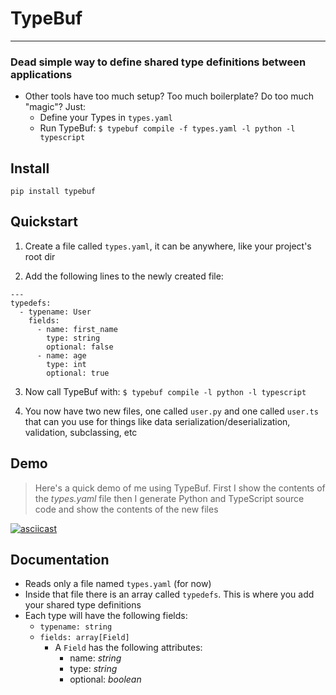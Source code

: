 # TypeBuf

---

### Dead simple way to define shared type definitions between applications

- Other tools have too much setup? Too much boilerplate? Do too much "magic"? Just:
  - Define your Types in `types.yaml`
  - Run TypeBuf: `$ typebuf compile -f types.yaml -l python -l typescript`

## Install

`pip install typebuf`


## Quickstart

1. Create a file called `types.yaml`, it can be anywhere, like your project's root dir
 

2. Add the following lines to the newly created file:

```
---
typedefs:
  - typename: User
    fields:
      - name: first_name
        type: string
        optional: false
      - name: age
        type: int
        optional: true
```


3. Now call TypeBuf with: `$ typebuf compile -l python -l typescript`


4. You now have two new files, one called `user.py` and one called `user.ts` that can you use for 
    things like data serialization/deserialization, validation, subclassing, etc


## Demo

> Here's a quick demo of me using TypeBuf. First I show the contents of the _types.yaml_ file
> then I generate Python and TypeScript source code and show the contents of the new files

[![asciicast](https://asciinema.org/a/KRGKPMQ1HCd3OtwJbLvHYWUlJ.svg)](https://asciinema.org/a/KRGKPMQ1HCd3OtwJbLvHYWUlJ)


## Documentation

- Reads only a file named `types.yaml` (for now)
- Inside that file there is an array called `typedefs`. This is where you add your shared type definitions
- Each type will have the following fields:
  - `typename: string`
  - `fields: array[Field]`
    - A `Field` has the following attributes:
      - name: _string_
      - type: _string_
      - optional: _boolean_
